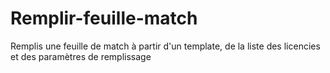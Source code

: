 # Remplir-feuille-match
Remplis une feuille de match à partir d'un template, de la liste des licencies et des paramètres de remplissage
